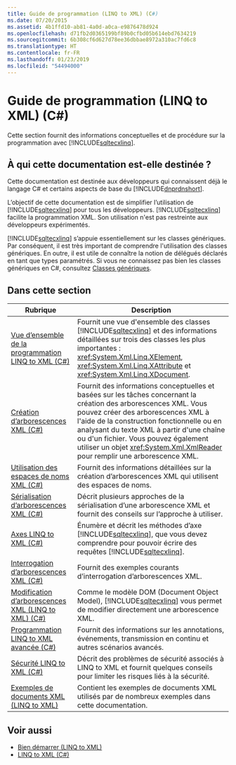 ```yaml
---
title: Guide de programmation (LINQ to XML) (C#)
ms.date: 07/20/2015
ms.assetid: 4b1ffd10-ab81-4a0d-a0ca-e9876478d924
ms.openlocfilehash: d71fb2d0365199bf89b0cfbd05b614ebd7634219
ms.sourcegitcommit: 6b308cf6d627d78ee36dbbae8972a310ac7fd6c8
ms.translationtype: HT
ms.contentlocale: fr-FR
ms.lasthandoff: 01/23/2019
ms.locfileid: "54494000"
---
```

# <a name="programming-guide-linq-to-xml-c"></a>Guide de programmation (LINQ to XML) (C#)
Cette section fournit des informations conceptuelles et de procédure sur la programmation avec [!INCLUDE[sqltecxlinq](~/includes/sqltecxlinq-md.md)].  
  
## <a name="who-should-read-this-documentation"></a>À qui cette documentation est-elle destinée ?  
 Cette documentation est destinée aux développeurs qui connaissent déjà le langage C# et certains aspects de base du [!INCLUDE[dnprdnshort](~/includes/dnprdnshort-md.md)].  
  
 L’objectif de cette documentation est de simplifier l’utilisation de [!INCLUDE[sqltecxlinq](~/includes/sqltecxlinq-md.md)] pour tous les développeurs. [!INCLUDE[sqltecxlinq](~/includes/sqltecxlinq-md.md)] facilite la programmation XML. Son utilisation n'est pas restreinte aux développeurs expérimentés.  
  
 [!INCLUDE[sqltecxlinq](~/includes/sqltecxlinq-md.md)] s’appuie essentiellement sur les classes génériques. Par conséquent, il est très important de comprendre l'utilisation des classes génériques. En outre, il est utile de connaître la notion de délégués déclarés en tant que types paramétrés. Si vous ne connaissez pas bien les classes génériques en C#, consultez [Classes génériques](../../../../csharp/programming-guide/generics/generic-classes.md).  
  
## <a name="in-this-section"></a>Dans cette section  
  
|Rubrique|Description|  
|-----------|-----------------|  
|[Vue d’ensemble de la programmation LINQ to XML (C#)](../../../../csharp/programming-guide/concepts/linq/linq-to-xml-programming-overview.md)|Fournit une vue d'ensemble des classes [!INCLUDE[sqltecxlinq](~/includes/sqltecxlinq-md.md)] et des informations détaillées sur trois des classes les plus importantes : <xref:System.Xml.Linq.XElement>, <xref:System.Xml.Linq.XAttribute> et <xref:System.Xml.Linq.XDocument>.|  
|[Création d’arborescences XML (C#)](../../../../csharp/programming-guide/concepts/linq/creating-xml-trees.md)|Fournit des informations conceptuelles et basées sur les tâches concernant la création des arborescences XML. Vous pouvez créer des arborescences XML à l'aide de la construction fonctionnelle ou en analysant du texte XML à partir d'une chaîne ou d'un fichier. Vous pouvez également utiliser un objet <xref:System.Xml.XmlReader> pour remplir une arborescence XML.|  
|[Utilisation des espaces de noms XML (C#)](../../../../csharp/programming-guide/concepts/linq/working-with-xml-namespaces.md)|Fournit des informations détaillées sur la création d’arborescences XML qui utilisent des espaces de noms.|  
|[Sérialisation d’arborescences XML (C#)](../../../../csharp/programming-guide/concepts/linq/serializing-xml-trees.md)|Décrit plusieurs approches de la sérialisation d’une arborescence XML et fournit des conseils sur l’approche à utiliser.|  
|[Axes LINQ to XML (C#)](../../../../csharp/programming-guide/concepts/linq/linq-to-xml-axes.md)|Énumère et décrit les méthodes d’axe [!INCLUDE[sqltecxlinq](~/includes/sqltecxlinq-md.md)], que vous devez comprendre pour pouvoir écrire des requêtes [!INCLUDE[sqltecxlinq](~/includes/sqltecxlinq-md.md)].|  
|[Interrogation d’arborescences XML (C#)](../../../../csharp/programming-guide/concepts/linq/querying-xml-trees.md)|Fournit des exemples courants d’interrogation d’arborescences XML.|  
|[Modification d’arborescences XML (LINQ to XML) (C#)](../../../../csharp/programming-guide/concepts/linq/modifying-xml-trees-linq-to-xml.md)|Comme le modèle DOM (Document Object Model), [!INCLUDE[sqltecxlinq](~/includes/sqltecxlinq-md.md)] vous permet de modifier directement une arborescence XML.|  
|[Programmation LINQ to XML avancée (C#)](../../../../csharp/programming-guide/concepts/linq/advanced-linq-to-xml-programming.md)|Fournit des informations sur les annotations, événements, transmission en continu et autres scénarios avancés.|  
|[Sécurité LINQ to XML (C#)](../../../../csharp/programming-guide/concepts/linq/linq-to-xml-security.md)|Décrit des problèmes de sécurité associés à LINQ to XML et fournit quelques conseils pour limiter les risques liés à la sécurité.|  
|[Exemples de documents XML (LINQ to XML)](../../../../csharp/programming-guide/concepts/linq/sample-xml-documents-linq-to-xml.md)|Contient les exemples de documents XML utilisés par de nombreux exemples dans cette documentation.|  
  
## <a name="see-also"></a>Voir aussi

- [Bien démarrer (LINQ to XML)](../../../../csharp/programming-guide/concepts/linq/getting-started-linq-to-xml.md)
- [LINQ to XML (C#)](../../../../csharp/programming-guide/concepts/linq/linq-to-xml.md)
